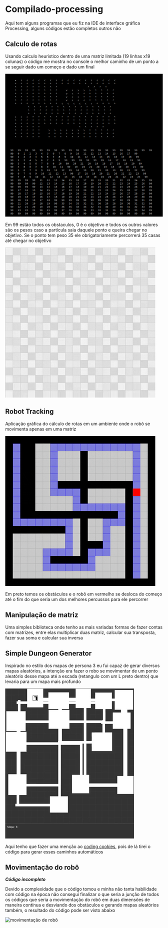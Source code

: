 # Compilado-processing

Aqui tem alguns programas que eu fiz na IDE de interface gráfica Processing, alguns códigos estão completos outros não

## Calculo de rotas

Usando calculo heuristico dentro de uma matriz limitada (19 linhas x19 colunas) o código me mostra no console o melhor caminho de um ponto a se seguir dado um começo e dado um final

![Calculo da melhor rota](medias/calculo_rotas.png)

Em 99 estão todos os obstaculos, 0 é o objetivo e todos os outros valores são os pesos caso a partícula saia daquele ponto e queira chegar no objetivo. Se o ponto tem peso 35 ele obrigatoriamente percorrerá 35 casas até chegar no objetivo

![Efeito de grid dado no código](medias/grid-effect.gif)

## Robot Tracking

Aplicação gráfica do cálculo de rotas em um ambiente onde o robô se movimenta apenas em uma matriz

![Robot Tracking](medias/robot_tracking.gif)

Em preto temos os obstáculos e o robô em vermelho se desloca do começo até o fim do que seria um dos melhores percussos para ele percorrer

## Manipulação de matriz

Uma simples biblioteca onde tenho as mais variadas formas de fazer contas com matrizes, entre elas multiplicar duas matriz, calcular sua transposta, fazer sua soma e calcular sua inversa

## Simple Dungeon Generator

Inspirado no estilo dos mapas de persona 3 eu fui capaz de gerar diversos mapas aleatórios, a intenção era fazer o robo se movimentar de um ponto aleatório desse mapa até a escada (retangulo com um L preto dentro) que levaria para um mapa mais profundo

![Simple Dungeon Genarator](medias/simple-dungeon-generator.gif)

Aqui tenho que fazer uma menção ao [coding cookies](http://www.codingcookies.com/2012/08/07/procedurally-generating-dungeons/), pois de lá tirei o código para gerar esses caminhos automáticos

## Movimentação do robô

***Código incompleto***

Devido a complexidade que o código tomou e minha não tanta habilidade com código na época não consegui finalizar o que seria a junção de todos os códigos que seria a movimentação do robô em duas dimensões de maneira contínua e desviando dos obstáculos e gerando mapas aleatórios também, o resultado do código pode ser visto abaixo

![movimentação de robô](medias/mov-robo.gif)
